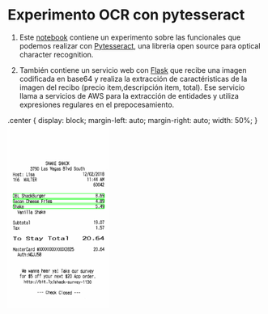 # Experimento OCR con pytesseract 

1. Este [notebook](https://github.com/pilarcode/notebooks/blob/dev/ocr_recibos_pytesseract.ipynb) contiene un experimento sobre las funcionales que podemos realizar con [Pytesseract](https://pypi.org/project/pytesseract/), una libreria open source para optical character recognition.

2. También contiene un servicio web con [Flask](https://flask.palletsprojects.com/en/2.2.x/) que recibe una imagen codificada en base64 y realiza la extracción de caractéristicas de la imagen del recibo (precio item,descripción item, total). Ese servicio llama a servicios de AWS para la extracción de entidades y utiliza expresiones regulares en el prepocesamiento.

.center {
  display: block;
  margin-left: auto;
  margin-right: auto;
  width: 50%;
}
<img src="https://github.com/pilarcode/demo-receipt-ocr/blob/main/portada_readme.png" width=200 name="ejemplo recibo con las entidades extraidas con Pytesseract" class="center"/>
